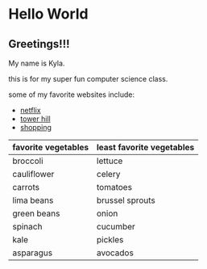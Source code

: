# Hello World

## Greetings!!!
<div class="text-purple">
  My name is Kyla.
</div>

this is for my super fun computer science class.

some of my favorite websites include:
  - [netflix](netflix.com)
  - [tower hill](towerhill.org)
  - [shopping](revolve.com)

|favorite vegetables | least favorite vegetables|
|------------ | -------------|
|broccoli | lettuce|
|cauliflower | celery|
|carrots | tomatoes|
|lima beans | brussel sprouts|
|green beans | onion|
|spinach | cucumber|
|kale | pickles|
|asparagus | avocados|
